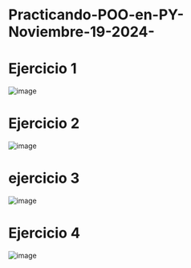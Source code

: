 # Practicando-POO-en-PY-Noviembre-19-2024-
# Ejercicio 1
![image](https://github.com/user-attachments/assets/fdcfa315-8650-445b-a300-718bcc5fde12)
# Ejercicio 2
![image](https://github.com/user-attachments/assets/48705ff0-09f7-4c79-bddd-4848670a7f13)
# ejercicio 3
![image](https://github.com/user-attachments/assets/e2cf6cf7-db98-4a87-989d-0cb80f9b5519)
# Ejercicio 4
![image](https://github.com/user-attachments/assets/fb57f3ad-259d-4034-ab2b-8032c2baad6e)
